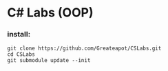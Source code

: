 # C# Labs (OOP)

### install:
```
git clone https://github.com/Greateapot/CSLabs.git
cd CSLabs
git submodule update --init
```